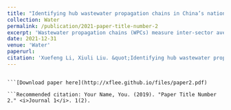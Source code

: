 ```yaml
---
title: "Identifying hub wastewater propagation chains in China’s national economic system: A model coupled input-output analysis with graphical theory"
collection: Water
permalink: /publication/2021-paper-title-number-2
excerpt: 'Wastewater propagation chains (WPCs) measure inter-sector average propagation lengths (APL) of wastewater discharge. To achieve sustainable wastewater management, one needs to understand the propagation mechanisms by identifying WPCs at a national level over time. However, the traditional model of identifying WPCs is prone to retaining APLs with lower values but larger wastewater discharge intensities, ignoring many linkages whereby intensities are less than a preset threshold. Nevertheless, these overlooked linkages are valuable in understanding wastewater propagation mechanisms. This study proposed a new model coupled input-output analysis with the graphical theory, called the average propagation lengths-hub covariance graph (APL-HCG). This model can investigate WPCs where the closeness of sector linkages exceeds the preset thresholds. Furthermore, it is capable of retaining linkages for identifying hub wastewater propagation chains (HWPCs). Based on APL-HCG, the resultant HWPCs are decomposed as separated sub-chains which are basically composed of linkages among certain significant sectors belonging to the secondary industry or the tertiary industry. Scenario analyses show that HWPCs are effective in reducing wastewater discharge in the national economic system. The total wastewater discharge would decrease by 1.36%, 2.53%, 2.46%, and 2.11% if we reduced 10% of the final demand of all sectors in HWPCs in 2002, 2007, 2012, and 2017. The APL-HCG model outperforms WPCs obtained by the traditional Tu’s model [7] by 0.14%, 1.61%, 0.47%, and 0.10%, respectively. The APL-HCG model is 0.21%, 0.68%, 0.70%, and 0.35% better than the scenario of random sampling with the number of sectors equal to HWPCs, respectively. Certain policy implications were provided to reduce wastewater effectively at the national level.'
date: 2021-12-31
venue: 'Water'
paperurl: 
citation: 'Xuefeng Li, Xiuli Liu. &quot;Identifying hub wastewater propagation chains in China’s national economic system: A model coupled input-output analysis with graphical theory[J].&quot; <i>Water</i>, 2021, 13, Art. 2351(15 pages).'
---
```

```This paper is about the number 2. The number 3 is left for future work.

```[Download paper here](http://xflee.github.io/files/paper2.pdf)

```Recommended citation: Your Name, You. (2019). "Paper Title Number 2." <i>Journal 1</i>. 1(2).
